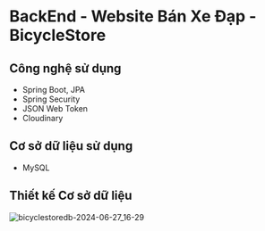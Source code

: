 # BackEnd - Website Bán Xe Đạp - BicycleStore
## Công nghệ sử dụng
- Spring Boot, JPA
- Spring Security
- JSON Web Token
- Cloudinary
## Cơ sở dữ liệu sử dụng
- MySQL
## Thiết kế Cơ sở dữ liệu
![bicyclestoredb-2024-06-27_16-29](https://github.com/ThaiVanHandSome/bicycle_store_backend/assets/121508568/afa88d7a-14bf-4df5-8f52-f423917c26d3)
